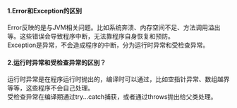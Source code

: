 #### 1.Error和Exception的区别
Error反映的是与JVM相关问题。比如系统奔溃、内存空间不足、方法调用溢出等。这些错误会导致程序中断，无法靠程序自身恢复和预防。  
Exception是异常，不会造成程序的中断，分为运行时异常和受检查异常。

#### 2.运行时异常和受检查异常的区别？
运行时异常是在程序运行时抛出的，编译时可以通过，比如空指针异常、数组越界等等，这些程序不会自己处理。  
受检查异常在编译期通过try...catch捕获，或者通过throws抛出给父类处理。


